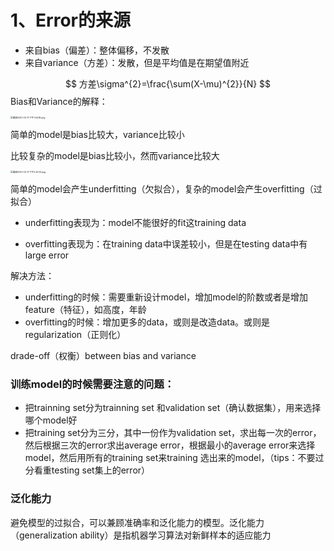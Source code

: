 # 1、Error的来源

- 来自bias（偏差）：整体偏移，不发散
- 来自variance（方差）：发散，但是平均值是在期望值附近


$$
方差\sigma^{2}=\frac{\sum(X-\mu)^{2}}{N}
$$
Bias和Variance的解释：

<img src="https://i.loli.net/2021/03/11/96U4O1ZKyBSEwaP.png" alt="截屏2021-03-11 下午1.54.19.png" style="zoom: 25%;" />

简单的model是bias比较大，variance比较小

比较复杂的model是bias比较小，然而variance比较大



<img src="https://i.loli.net/2021/03/11/OcVTftUuRYCyrah.png" alt="截屏2021-03-11 下午2.35.15.png" style="zoom:25%;" />

简单的model会产生underfitting（欠拟合），复杂的model会产生overfitting（过拟合）



- underfitting表现为：model不能很好的fit这training data

- overfitting表现为：在training data中误差较小，但是在testing data中有large error

解决方法：

- underfitting的时候：需要重新设计model，增加model的阶数或者是增加feature（特征），如高度，年龄
- overfitting的时候：增加更多的data，或则是改造data。或则是regularization（正则化）

drade-off（权衡）between bias and variance

### 训练model的时候需要注意的问题：

- 把trainning set分为trainning set 和validation set（确认数据集），用来选择哪个model好
- 把training set分为三分，其中一份作为validation set，求出每一次的error，然后根据三次的error求出average error，根据最小的average error来选择model，然后用所有的training set来training 选出来的model，（tips：不要过分看重testing set集上的error）

### 泛化能力

避免模型的过拟合，可以兼顾准确率和泛化能力的模型。泛化能力（generalization ability）是指机器学习算法对新鲜样本的适应能力